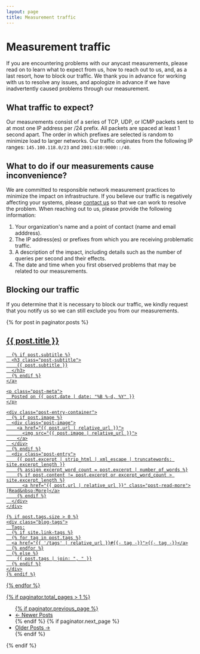 ```yaml
---
layout: page
title: Measurement traffic
---
```


# Measurement traffic

If you are encountering problems with our anycast measurements, please read on to learn what to expect from us, how to reach out to us, and, as a last resort, how to block our traffic.
We thank you in advance for working with us to resolve any issues, and apologize in advance if we have inadvertently caused problems through our measurement.

## What traffic to expect?

Our measurements consist of a series of TCP, UDP, or ICMP packets sent to at most one IP address per /24 prefix. All packets are spaced at least 1 second apart. The order in which prefixes are selected is random to minimize load to larger networks.
Our traffic originates from the following IP ranges: `145.100.118.0/23` and `2001:610:9000::/40`.

## What to do if our measurements cause inconvenience?

We are committed to responsible network measurement practices to minimize the impact on infrastructure. If you believe our traffic is negatively affecting your systems, please [contact us](/contact) so that we can work to resolve the problem. When reaching out to us, please provide the following information:

1. Your organization's name and a point of contact (name and email adddress).
2. The IP address(es) or prefixes from which you are receiving problematic traffic.
3. A description of the impact, including details such as the number of queries per second and their effects.
4. The date and time when you first observed problems that may be related to our measurements.

## Blocking our traffic

If you determine that it is necessary to block our traffic, we kindly request that you notify us so we can still exclude you from our measurements.

<div class="posts-list">
  {% for post in paginator.posts %}
  <article class="post-preview">
    <a href="{{ post.url | relative_url }}">
	  <h2 class="post-title">{{ post.title }}</h2>

	  {% if post.subtitle %}
	  <h3 class="post-subtitle">
	    {{ post.subtitle }}
	  </h3>
	  {% endif %}
    </a>

    <p class="post-meta">
      Posted on {{ post.date | date: "%B %-d, %Y" }}
    </p>

    <div class="post-entry-container">
      {% if post.image %}
      <div class="post-image">
        <a href="{{ post.url | relative_url }}">
          <img src="{{ post.image | relative_url }}">
        </a>
      </div>
      {% endif %}
      <div class="post-entry">
        {{ post.excerpt | strip_html | xml_escape | truncatewords: site.excerpt_length }}
        {% assign excerpt_word_count = post.excerpt | number_of_words %}
        {% if post.content != post.excerpt or excerpt_word_count > site.excerpt_length %}
          <a href="{{ post.url | relative_url }}" class="post-read-more">[Read&nbsp;More]</a>
        {% endif %}
      </div>
    </div>

    {% if post.tags.size > 0 %}
    <div class="blog-tags">
      Tags:
      {% if site.link-tags %}
      {% for tag in post.tags %}
      <a href="{{ '/tags' | relative_url }}#{{- tag -}}">{{- tag -}}</a>
      {% endfor %}
      {% else %}
        {{ post.tags | join: ", " }}
      {% endif %}
    </div>
    {% endif %}

   </article>
  {% endfor %}
</div>

{% if paginator.total_pages > 1 %}
<ul class="pager main-pager">
  {% if paginator.previous_page %}
  <li class="previous">
    <a href="{{ paginator.previous_page_path | relative_url }}">&larr; Newer Posts</a>
  </li>
  {% endif %}
  {% if paginator.next_page %}
  <li class="next">
    <a href="{{ paginator.next_page_path | relative_url }}">Older Posts &rarr;</a>
  </li>
  {% endif %}
</ul>
{% endif %}

